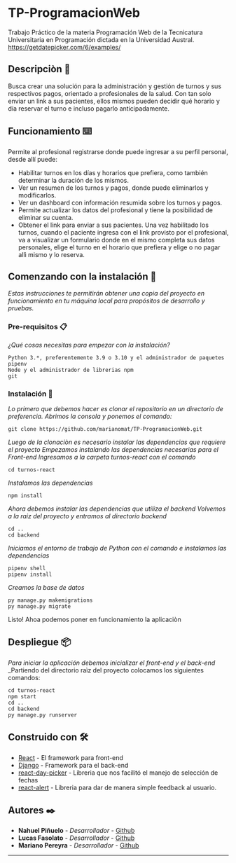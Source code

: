 # TP-ProgramacionWeb
Trabajo Práctico de la materia Programación Web de la Tecnicatura Universitaria en Programación dictada en la Universidad Austral.
https://getdatepicker.com/6/examples/

## Descripciòn 📖
Busca crear una solución para la administración y gestión de turnos y sus respectivos pagos, orientado a profesionales de la salud.
Con tan solo enviar un link a sus pacientes, ellos mismos pueden decidir qué horario y día reservar el turno e incluso pagarlo anticipadamente.

## Funcionamiento ⌨️
Permite al profesional registrarse donde puede ingresar a su perfil personal, desde allí puede:
- Habilitar turnos en los días y horarios que prefiera, como también determinar la duración de los mismos.
- Ver un resumen de los turnos y pagos, donde puede eliminarlos y modificarlos.
- Ver un dashboard con información resumida sobre los turnos y pagos.
- Permite actualizar los datos del profesional y tiene la posibilidad de eliminar su cuenta.
- Obtener el link para enviar a sus pacientes.
Una vez habilitado los turnos, cuando el paciente ingresa con el link provisto por el profesional, va a visualizar un formulario donde en el mismo completa sus datos personales, elige el turno en el horario que prefiera y elige o no pagar allì mismo y lo reserva.

## Comenzando con la instalación 🚀

_Estas instrucciones te permitirán obtener una copia del proyecto en funcionamiento en tu máquina local para propósitos de desarrollo y pruebas._


### Pre-requisitos 📋

_¿Qué cosas necesitas para empezar con la instalación?_

```
Python 3.*, preferentemente 3.9 o 3.10 y el administrador de paquetes pipenv
Node y el administrador de librerias npm
git 
```

### Instalación 🔧

_Lo primero que debemos hacer es clonar el repositorio en un directorio de preferencia.
Abrimos la consola y ponemos el comando:_

```
git clone https://github.com/marianomat/TP-ProgramacionWeb.git
```

_Luego de la clonaciòn es necesario instalar las dependencias que requiere el proyecto_
_Empezamos instalando las dependencias necesarias para el Front-end_
_Ingresamos a la carpeta turnos-react con el comando_

```
cd turnos-react 
```
_Instalamos las dependencias_
```
npm install
```
_Ahora debemos instalar las dependencias que utiliza el backend_
_Volvemos a la raiz del proyecto y entramos al directorio backend_
```
cd ..
cd backend
```
_Iniciamos el entorno de trabajo de Python con el comando e instalamos las dependencias_
```
pipenv shell
pipenv install
```
_Creamos la base de datos_
```
py manage.py makemigrations
py manage.py migrate
```
Listo! Ahoa podemos poner en funcionamiento la aplicaciòn

## Despliegue 📦

_Para iniciar la aplicación debemos inicializar el front-end y el back-end_
_Partiendo del directorio raìz del proyecto colocamos los siguientes comandos:
```
cd turnos-react
npm start
cd ..
cd backend
py manage.py runserver
```

## Construido con 🛠️



* [React](https://es.reactjs.org/) - El framework para front-end
* [Django](https://www.djangoproject.com/) - Framework para el back-end
* [react-day-picker](https://react-day-picker.js.org/) - Libreria que nos facilitó el manejo de selección de fechas
* [react-alert](https://www.npmjs.com/package/react-alert) - Libreria para dar de manera simple feedback al usuario.


## Autores ✒️

* **Nahuel Piñuelo** - *Desarrollador* - [Github](https://github.com/n4ikon)
* **Lucas Fasolato** - *Desarrollador* - [Github](https://github.com/LucasFasolato)
* **Mariano Pereyra** - *Desarrollador* - [Github](https://github.com/marianomat)





---
